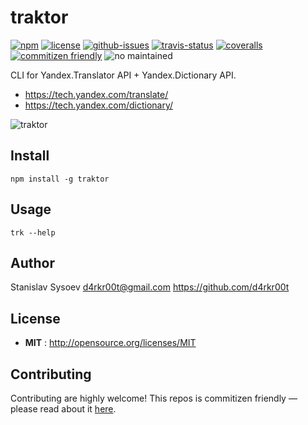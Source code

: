 # traktor

[![npm](https://img.shields.io/npm/v/traktor.svg)](https://www.npmjs.com/package/traktor)
[![license](https://img.shields.io/npm/l/traktor.svg)](http://opensource.org/licenses/MIT)
[![github-issues](https://img.shields.io/github/issues/d4rkr00t/traktor.svg)](https://github.com/d4rkr00t/traktor/issues)
[![travis-status](https://img.shields.io/travis/d4rkr00t/traktor.svg)](https://travis-ci.org/d4rkr00t/traktor)
[![coveralls](https://img.shields.io/coveralls/d4rkr00t/traktor.svg)](https://coveralls.io/github/d4rkr00t/traktor)
[![commitizen friendly](https://img.shields.io/badge/commitizen-friendly-brightgreen.svg)](http://commitizen.github.io/cz-cli/)
![no maintained](https://img.shields.io/maintenance/no/2016.svg)

CLI for Yandex.Translator API + Yandex.Dictionary API.

* https://tech.yandex.com/translate/
* https://tech.yandex.com/dictionary/

![traktor](https://cloud.githubusercontent.com/assets/200119/10710273/4679a1d8-7a5a-11e5-9da4-e1c2e2ee8634.png)

## Install

```
npm install -g traktor
```

## Usage

```
trk --help
```

## Author

Stanislav Sysoev <d4rkr00t@gmail.com> https://github.com/d4rkr00t

## License

 - **MIT** : http://opensource.org/licenses/MIT

## Contributing

Contributing are highly welcome! This repos is commitizen friendly — please read about it [here](http://commitizen.github.io/cz-cli/).
